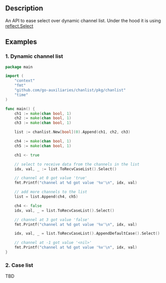 ## Description ##

An API to ease select over dynamic channel list.
Under the hood it is using [reflect.Select](https://pkg.go.dev/reflect)

## Examples ##

### 1. Dynamic channel list ###

```go
package main

import (
	"context"
	"fmt"
	"github.com/go-auxiliaries/chanlist/pkg/chanlist"
	"time"
)

func main() {
	ch1 := make(chan bool, 1)
	ch2 := make(chan bool, 1)
	ch3 := make(chan bool, 1)

	list := chanlist.New[bool](0).Append(ch1, ch2, ch3)

	ch4 := make(chan bool, 1)
	ch5 := make(chan bool, 1)

	ch1 <- true

	// select to receive data from the channels in the list
	idx, val, _ := list.ToRecvCaseList().Select()

	// channel at 0 got value 'true'
	fmt.Printf("channel at %d got value '%v'\n", idx, val)

	// add more channels to the list
	list = list.Append(ch4, ch5)

	ch4 <- false
	idx, val, _ = list.ToRecvCaseList().Select()

	// channel at 3 got value 'false'
	fmt.Printf("channel at %d got value '%v'\n", idx, val)

	idx, val, _ = list.ToRecvCaseList().AppendDefaultCase().Select()

	// channel at -1 got value '<nil>'
	fmt.Printf("channel at %d got value '%v'\n", idx, val)
}
```


### 2. Case list ###

TBD
